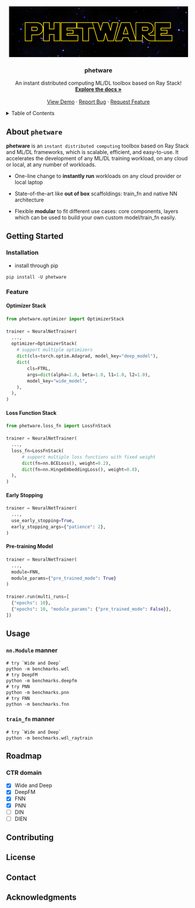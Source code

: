<!-- PROJECT LOGO -->
<br />
<div align="center">
  <a href="">
    <img src="docs/images/logo.png" alt="Logo">
  </a>

  <h3 align="center">phetware</h3>

  <p align="center">
    An instant distributed computing ML/DL toolbox based on Ray Stack!
    <br />
    <a href=""><strong>Explore the docs »</strong></a>
    <br />
    <br />
    <a href="">View Demo</a>
    ·
    <a href="">Report Bug</a>
    ·
    <a href="">Request Feature</a>
  </p>
</div>

<!-- TABLE OF CONTENTS -->
<details>
  <summary>Table of Contents</summary>
  <ol>
    <li>
      <a href="#about-phetware">About phetware</a>
    </li>
    <li>
      <a href="#getting-started">Getting Started</a>
      <ul>
        <li><a href="#prerequisites">Prerequisites</a></li>
        <li><a href="#installation">Installation</a></li>
      </ul>
    </li>
    <li><a href="#usage">Usage</a></li>
    <li><a href="#roadmap">Roadmap</a></li>
    <li><a href="#contributing">Contributing</a></li>
    <li><a href="#license">License</a></li>
    <li><a href="#contact">Contact</a></li>
    <li><a href="#acknowledgments">Acknowledgments</a></li>
  </ol>
</details>

<!-- ABOUT THE PROJECT -->
## About `phetware`
__phetware__ is an `instant distributed computing` toolbox based on Ray Stack and ML/DL frameworks, which is scalable, efficient, and easy-to-use. It accelerates the development of any ML/DL training workload, on any cloud or local, at any number of workloads.

- One-line change to __instantly run__ workloads on any cloud provider or local laptop

- State-of-the-art like __out of box__ scaffoldings: train_fn and native NN architecture

- Flexible __modular__ to fit different use cases: core components, layers which can be used to build your own custom model/train_fn easily.

<!-- GETTING STARTED -->
## Getting Started

### Installation

- install through pip
```
pip install -U phetware
```

### Feature

#### Optimizer Stack
```python
from phetware.optimizer import OptimizerStack

trainer = NeuralNetTrainer(
  ...,
  optimizer=OptimizerStack(
    # support multiple optimizers
    dict(cls=torch.optim.Adagrad, model_key="deep_model"),
    dict(
        cls=FTRL,
        args=dict(alpha=1.0, beta=1.0, l1=1.0, l2=1.0),
        model_key="wide_model",
    ),
  ),
)
```
#### Loss Function Stack
```python
from phetware.loss_fn import LossFnStack

trainer = NeuralNetTrainer(
  ...,
  loss_fn=LossFnStack(
      # support multiple loss functions with fixed weight
      dict(fn=nn.BCELoss(), weight=0.2),
      dict(fn=nn.HingeEmbeddingLoss(), weight=0.8),
  ),
)
```

#### Early Stopping
```python
trainer = NeuralNetTrainer(
  ...,
  use_early_stopping=True,
  early_stopping_args={"patience": 2},
)
```

#### Pre-training Model
```python
trainer = NeuralNetTrainer(
  ...,
  module=FNN,
  module_params={"pre_trained_mode": True}
)

trainer.run(multi_runs=[
  {"epochs": 10},
  {"epochs": 10, "module_params": {"pre_trained_mode": False}},
])
```

<!-- USAGE EXAMPLES -->
## Usage

### `nn.Module` manner
```shell
# try `Wide and Deep`
python -m benchmarks.wdl
# try DeepFM
python -m benchmarks.deepfm
# try PNN
python -m benchmarks.pnn
# try FNN
python -m benchmarks.fnn
```

### `train_fn` manner
```shell
# try `Wide and Deep`
python -m benchmarks.wdl_raytrain
```

<!-- ROADMAP -->
## Roadmap

### CTR domain

- [x] Wide and Deep
- [x] DeepFM
- [x] FNN
- [x] PNN
- [ ] DIN
- [ ] DIEN
<!-- - [ ] AFM
- [ ] NFM
- [ ] PLM -->


<!-- CONTRIBUTING -->
## Contributing

<!-- LICENSE -->
## License

<!-- CONTACT -->
## Contact

<!-- ACKNOWLEDGMENTS -->
## Acknowledgments
